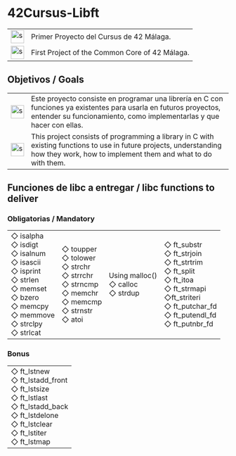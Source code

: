 # 42Cursus-Libft
<table>
  <tr>
    <td><img title="Spanish" alt="spanish" width="30px" src="https://github.com/user-attachments/assets/ae56119a-6837-41b3-910a-04e0559b6cf8"/></td>
    <td>Primer Proyecto del Cursus de 42 Málaga.</td>
  </tr>
  <tr>
    <td><img title="Spanish" alt="spanish" width="30px" src="https://github.com/user-attachments/assets/a7812641-3c22-4af0-b801-7fc64bf9a2ac"/></td>
    <td>First Project of the Common Core of 42 Málaga.</td>
  </tr>
</table>

<!-- Objetivos del Proyecto -->
## Objetivos / Goals
<table>
  <tr>
    <td><img title="Spanish" alt="spanish" width="30px" src="https://github.com/user-attachments/assets/ae56119a-6837-41b3-910a-04e0559b6cf8"/></td>
    <td>Este proyecto consiste en programar una librería en C con funciones ya existentes para usarla en futuros proyectos, entender su funcionamiento, como implementarlas y que hacer con ellas.</td>
  </tr>
  <tr>
    <td><img title="Spanish" alt="spanish" width="30px" src="https://github.com/user-attachments/assets/a7812641-3c22-4af0-b801-7fc64bf9a2ac"/></td>
    <td>This project consists of programming a library in C with existing functions to use in future projects, understanding how they work, how to implement them and what to do with them.</td>
  </tr>
</table>

## Funciones de libc a entregar / libc functions to deliver
### Obligatorias / Mandatory
<table>
  <tr>
    <td>◇ isalpha <br> ◇ isdigt <br> ◇ isalnum <br> ◇ isascii <br> ◇ isprint <br> ◇ strlen <br> ◇ memset <br> ◇ bzero <br> ◇ memcpy <br> ◇ memmove <br> ◇ strclpy <br> ◇ strlcat</td>
    <td> ◇ toupper <br> ◇ tolower <br> ◇ strchr <br> ◇ strrchr <br> ◇ strncmp <br> ◇ memchr <br> ◇ memcmp <br> ◇ strnstr <br> ◇ atoi </td>
    <td>Using malloc() <br> ◇ calloc <br> ◇ strdup</td>
    <td> ◇ ft_substr<br> ◇ ft_strjoin <br> ◇ ft_strtrim <br> ◇ ft_split <br> ◇ ft_itoa <br> ◇ ft_strmapi <br> ◇ft_striteri <br> ◇ ft_putchar_fd <br> ◇ ft_putendl_fd <br> ◇ ft_putnbr_fd <br> </td>
  </tr>
</table>

### Bonus
<table>
  <tr>
    <td> ◇ ft_lstnew <br> ◇ ft_lstadd_front <br> ◇ ft_lstsize <br> ◇ ft_lstlast <br> ◇ ft_lstadd_back <br> ◇ ft_lstdelone <br> ◇ ft_lstclear <br> ◇ ft_lstiter <br> ◇ ft_lstmap  <br></td>
  </tr>
</table>























